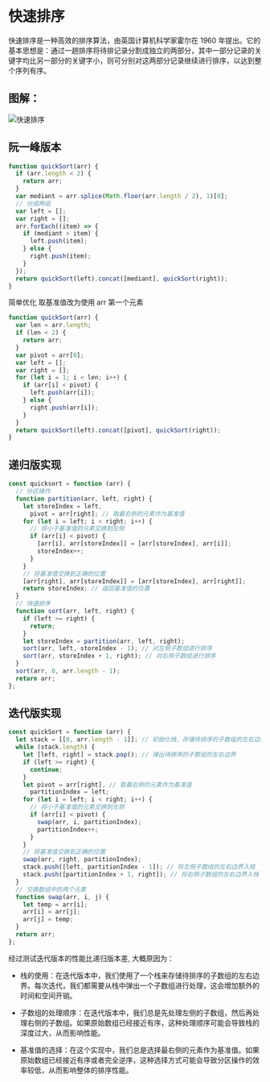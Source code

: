 # 快速排序

快速排序是一种高效的排序算法，由英国计算机科学家霍尔在 1960 年提出。它的基本思想是：通过一趟排序将待排记录分割成独立的两部分，其中一部分记录的关键字均比另一部分的关键字小，则可分别对这两部分记录继续进行排序，以达到整个序列有序。

## 图解：
![快速排序](/public/img/algorithm/快速排序.jpg)
## 阮一峰版本

```js
function quickSort(arr) {
  if (arr.length < 2) {
    return arr;
  }
  var mediant = arr.splice(Math.floor(arr.length / 2), 1)[0];
  // 分成两组
  var left = [];
  var right = [];
  arr.forEach((item) => {
    if (mediant > item) {
      left.push(item);
    } else {
      right.push(item);
    }
  });
  return quickSort(left).concat([mediant], quickSort(right));
}
```

简单优化 取基准值改为使用 arr 第一个元素

```js
function quickSort(arr) {
  var len = arr.length;
  if (len < 2) {
    return arr;
  }
  var pivot = arr[0];
  var left = [];
  var right = [];
  for (let i = 1; i < len; i++) {
    if (arr[i] < pivot) {
      left.push(arr[i]);
    } else {
      right.push(arr[i]);
    }
  }
  return quickSort(left).concat([pivot], quickSort(right));
}
```

## 递归版实现

```js
const quicksort = function (arr) {
  // 分区操作
  function partition(arr, left, right) {
    let storeIndex = left,
      pivot = arr[right]; // 取最右侧的元素作为基准值
    for (let i = left; i < right; i++) {
      // 将小于基准值的元素交换到左侧
      if (arr[i] < pivot) {
        [arr[i], arr[storeIndex]] = [arr[storeIndex], arr[i]];
        storeIndex++;
      }
    }
    // 将基准值交换到正确的位置
    [arr[right], arr[storeIndex]] = [arr[storeIndex], arr[right]];
    return storeIndex; // 返回基准值的位置
  }
  // 快速排序
  function sort(arr, left, right) {
    if (left >= right) {
      return;
    }
    let storeIndex = partition(arr, left, right);
    sort(arr, left, storeIndex - 1); // 对左侧子数组进行排序
    sort(arr, storeIndex + 1, right); // 对右侧子数组进行排序
  }
  sort(arr, 0, arr.length - 1);
  return arr;
};
```

## 迭代版实现

```js
const quickSort = function (arr) {
  let stack = [[0, arr.length - 1]]; // 初始化栈，存储待排序的子数组的左右边界
  while (stack.length) {
    let [left, right] = stack.pop(); // 弹出待排序的子数组的左右边界
    if (left >= right) {
      continue;
    }
    let pivot = arr[right], // 取最右侧的元素作为基准值
      partitionIndex = left;
    for (let i = left; i < right; i++) {
      // 将小于基准值的元素交换到左侧
      if (arr[i] < pivot) {
        swap(arr, i, partitionIndex);
        partitionIndex++;
      }
    }
    // 将基准值交换到正确的位置
    swap(arr, right, partitionIndex);
    stack.push([left, partitionIndex - 1]); // 将左侧子数组的左右边界入栈
    stack.push([partitionIndex + 1, right]); // 将右侧子数组的左右边界入栈
  }
  // 交换数组中的两个元素
  function swap(arr, i, j) {
    let temp = arr[i];
    arr[i] = arr[j];
    arr[j] = temp;
  }
  return arr;
};
```

经过测试迭代版本的性能比递归版本差, 大概原因为：

- 栈的使用：在迭代版本中，我们使用了一个栈来存储待排序的子数组的左右边界。每次迭代，我们都需要从栈中弹出一个子数组进行处理，这会增加额外的时间和空间开销。

- 子数组的处理顺序：在迭代版本中，我们总是先处理左侧的子数组，然后再处理右侧的子数组。如果原始数组已经接近有序，这种处理顺序可能会导致栈的深度过大，从而影响性能。

- 基准值的选择：在这个实现中，我们总是选择最右侧的元素作为基准值。如果原始数组已经接近有序或者完全逆序，这种选择方式可能会导致分区操作的效率较低，从而影响整体的排序性能。
